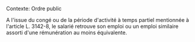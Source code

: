 Contexte: Ordre public

A l'issue du congé ou de la période d'activité à temps partiel mentionnée à l'article L. 3142-8, le salarié retrouve son emploi ou un emploi similaire assorti d'une rémunération au moins équivalente.
